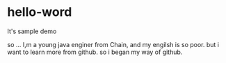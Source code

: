 # hello-word
It's sample demo

so ...
I,m a young java enginer from Chain, and my engilsh is so poor.
but i want to learn more from github.
so i began my way of github.
